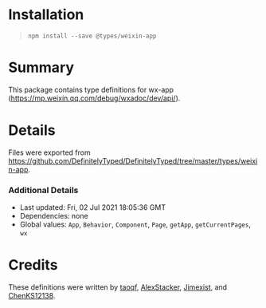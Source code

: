 # Installation
> `npm install --save @types/weixin-app`

# Summary
This package contains type definitions for wx-app (https://mp.weixin.qq.com/debug/wxadoc/dev/api/).

# Details
Files were exported from https://github.com/DefinitelyTyped/DefinitelyTyped/tree/master/types/weixin-app.

### Additional Details
 * Last updated: Fri, 02 Jul 2021 18:05:36 GMT
 * Dependencies: none
 * Global values: `App`, `Behavior`, `Component`, `Page`, `getApp`, `getCurrentPages`, `wx`

# Credits
These definitions were written by [taoqf](https://github.com/taoqf), [AlexStacker](https://github.com/AlexStacker), [Jimexist](https://github.com/Jimexist), and [ChenKS12138](https://github.com/ChenKS12138).

